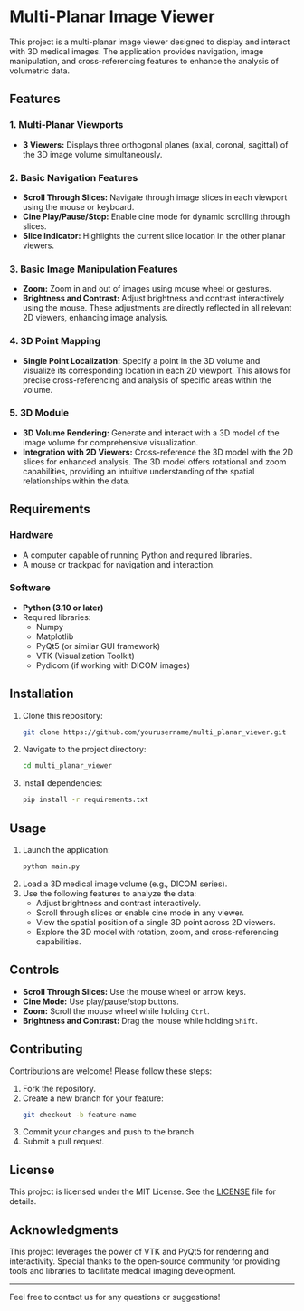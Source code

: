 # Multi-Planar Image Viewer

This project is a multi-planar image viewer designed to display and interact with 3D medical images. The application provides navigation, image manipulation, and cross-referencing features to enhance the analysis of volumetric data.

## Features

### 1. Multi-Planar Viewports
- **3 Viewers:** Displays three orthogonal planes (axial, coronal, sagittal) of the 3D image volume simultaneously.

### 2. Basic Navigation Features
- **Scroll Through Slices:** Navigate through image slices in each viewport using the mouse or keyboard.
- **Cine Play/Pause/Stop:** Enable cine mode for dynamic scrolling through slices.
- **Slice Indicator:** Highlights the current slice location in the other planar viewers.

### 3. Basic Image Manipulation Features
- **Zoom:** Zoom in and out of images using mouse wheel or gestures.
- **Brightness and Contrast:** Adjust brightness and contrast interactively using the mouse. These adjustments are directly reflected in all relevant 2D viewers, enhancing image analysis.

### 4. 3D Point Mapping
- **Single Point Localization:** Specify a point in the 3D volume and visualize its corresponding location in each 2D viewport. This allows for precise cross-referencing and analysis of specific areas within the volume.

### 5. 3D Module
- **3D Volume Rendering:** Generate and interact with a 3D model of the image volume for comprehensive visualization. 
- **Integration with 2D Viewers:** Cross-reference the 3D model with the 2D slices for enhanced analysis. The 3D model offers rotational and zoom capabilities, providing an intuitive understanding of the spatial relationships within the data.

## Requirements

### Hardware
- A computer capable of running Python and required libraries.
- A mouse or trackpad for navigation and interaction.

### Software
- **Python (3.10 or later)**
- Required libraries:
  - Numpy
  - Matplotlib
  - PyQt5 (or similar GUI framework)
  - VTK (Visualization Toolkit)
  - Pydicom (if working with DICOM images)

## Installation
1. Clone this repository:
   ```bash
   git clone https://github.com/yourusername/multi_planar_viewer.git
   ```
2. Navigate to the project directory:
   ```bash
   cd multi_planar_viewer
   ```
3. Install dependencies:
   ```bash
   pip install -r requirements.txt
   ```

## Usage
1. Launch the application:
   ```bash
   python main.py
   ```
2. Load a 3D medical image volume (e.g., DICOM series).
3. Use the following features to analyze the data:
   - Adjust brightness and contrast interactively.
   - Scroll through slices or enable cine mode in any viewer.
   - View the spatial position of a single 3D point across 2D viewers.
   - Explore the 3D model with rotation, zoom, and cross-referencing capabilities.

## Controls
- **Scroll Through Slices:** Use the mouse wheel or arrow keys.
- **Cine Mode:** Use play/pause/stop buttons.
- **Zoom:** Scroll the mouse wheel while holding `Ctrl`.
- **Brightness and Contrast:** Drag the mouse while holding `Shift`.

## Contributing
Contributions are welcome! Please follow these steps:
1. Fork the repository.
2. Create a new branch for your feature:
   ```bash
   git checkout -b feature-name
   ```
3. Commit your changes and push to the branch.
4. Submit a pull request.

## License
This project is licensed under the MIT License. See the [LICENSE](LICENSE) file for details.

## Acknowledgments
This project leverages the power of VTK and PyQt5 for rendering and interactivity. Special thanks to the open-source community for providing tools and libraries to facilitate medical imaging development.

---
Feel free to contact us for any questions or suggestions!

